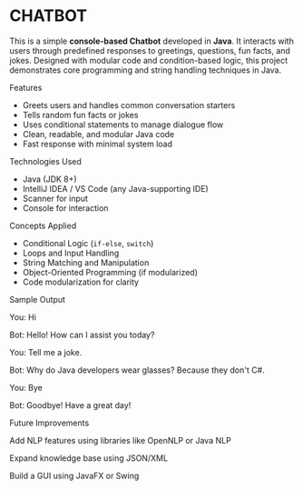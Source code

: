 # CHATBOT

This is a simple **console-based Chatbot** developed in **Java**. It interacts with users through predefined responses to greetings, questions, fun facts, and jokes. Designed with modular code and condition-based logic, this project demonstrates core programming and string handling techniques in Java.

Features

- Greets users and handles common conversation starters
- Tells random fun facts or jokes
- Uses conditional statements to manage dialogue flow
- Clean, readable, and modular Java code
- Fast response with minimal system load


Technologies Used

- Java (JDK 8+)
- IntelliJ IDEA / VS Code (any Java-supporting IDE)
- Scanner for input
- Console for interaction


Concepts Applied

- Conditional Logic (`if-else`, `switch`)
- Loops and Input Handling
- String Matching and Manipulation
- Object-Oriented Programming (if modularized)
- Code modularization for clarity


Sample Output


You: Hi

Bot: Hello! How can I assist you today?

You: Tell me a joke.

Bot: Why do Java developers wear glasses? Because they don't C#.

You: Bye

Bot: Goodbye! Have a great day!


Future Improvements

Add NLP features using libraries like OpenNLP or Java NLP

Expand knowledge base using JSON/XML

Build a GUI using JavaFX or Swing
